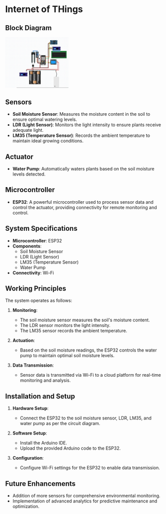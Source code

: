 # Internet of THings 

## Block Diagram
<img src="https://github.com/WasiatD/Internet-of-Things/blob/d004f344c30fbfdf679d596c1cf52eed86b421c1/Diagram%20Block.png" width="40%" />  

## Sensors

- **Soil Moisture Sensor**: Measures the moisture content in the soil to ensure optimal watering levels.
- **LDR (Light Sensor)**: Monitors the light intensity to ensure plants receive adequate light.
- **LM35 (Temperature Sensor)**: Records the ambient temperature to maintain ideal growing conditions.

## Actuator

- **Water Pump**: Automatically waters plants based on the soil moisture levels detected.

## Microcontroller

- **ESP32**: A powerful microcontroller used to process sensor data and control the actuator, providing connectivity for remote monitoring and control.

## System Specifications

- **Microcontroller**: ESP32
- **Components**:
  - Soil Moisture Sensor
  - LDR (Light Sensor)
  - LM35 (Temperature Sensor)
  - Water Pump
- **Connectivity**: Wi-Fi

## Working Principles

The system operates as follows:

1. **Monitoring**:
   - The soil moisture sensor measures the soil's moisture content.
   - The LDR sensor monitors the light intensity.
   - The LM35 sensor records the ambient temperature.
   
2. **Actuation**:
   - Based on the soil moisture readings, the ESP32 controls the water pump to maintain optimal soil moisture levels.

3. **Data Transmission**:
   - Sensor data is transmitted via Wi-Fi to a cloud platform for real-time monitoring and analysis.

## Installation and Setup

1. **Hardware Setup**:
   - Connect the ESP32 to the soil moisture sensor, LDR, LM35, and water pump as per the circuit diagram.
   
2. **Software Setup**:
   - Install the Arduino IDE.
   - Upload the provided Arduino code to the ESP32.

3. **Configuration**:
   - Configure Wi-Fi settings for the ESP32 to enable data transmission.

## Future Enhancements

- Addition of more sensors for comprehensive environmental monitoring.
- Implementation of advanced analytics for predictive maintenance and optimization.
